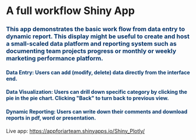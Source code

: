 # A full workflow Shiny App
### <span style="color:#003368">**This app demonstrates the basic work flow from data entry to dynamic report. This display might be useful to create and host a small-scaled data platform and reporting system such as documenting team projects progress or monthly or weekly marketing performance platform.**</span>

#### <span style="color:#003368">Data Entry: Users can add (modify, delete) data directly from the interface end.</span> 
####  <span style="color:#003368">Data Visualization: Users can drill down specific category by clicking the pie in the pie chart. Clicking "Back" to turn back to previous view. </span>
####  <span style="color:#003368">Dynamic Reporting: Users can write down their comments and download reports in pdf, word or presentation. </span>

Live app: https://appforiarteam.shinyapps.io/Shiny_Plotly/ 

